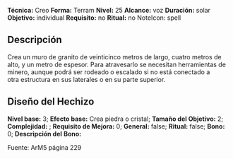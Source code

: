 
**Técnica:** Creo
**Forma:** Terram
**Nivel:** 25
**Alcance:** voz 
**Duración:** solar  
**Objetivo:** individual
**Requisito:** no
**Ritual:** no
NoteIcon: spell




## Descripción 
<p>Crea un muro de granito de veinticinco metros de largo, cuatro metros de alto, y un metro de espesor. Para atravesarlo se necesitan herramientas de minero, aunque podrá ser rodeado o escalado si no está conectado a otra estructura en sus laterales o en su parte superior.</p>

## Diseño del Hechizo 

**Nivel base:** 3; **Efecto base:** Crea piedra o cristal;  **Tamaño del **Objetivo:**** 2; **Complejidad:** ; **Requisito de Mejora:** 0; **General:** false; **Ritual:** false; **Bono:** 0; **Descripción del** **Bono:** 

Fuente: ArM5 página 229
